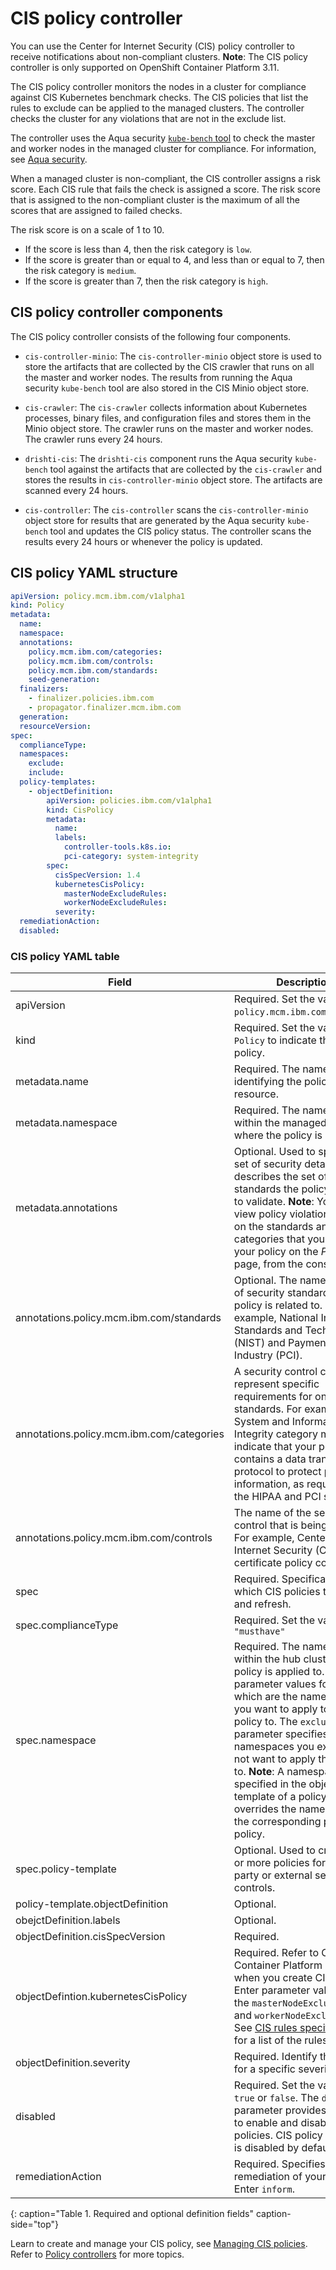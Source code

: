 # CIS policy controller

You can use the Center for Internet Security (CIS) policy controller to receive notifications about non-compliant clusters. **Note**: The CIS policy controller is only supported on OpenShift Container Platform 3.11.

The CIS policy controller monitors the nodes in a cluster for compliance against CIS Kubernetes benchmark checks. The CIS policies that list the rules to exclude can be applied to the managed clusters. The controller checks the cluster for any violations that are not in the exclude list.

The controller uses the Aqua security [`kube-bench` tool](https://github.com/aquasecurity/kube-bench) to check the master and worker nodes in the managed cluster for compliance. For information, see [Aqua security](https://www.aquasec.com/).

When a managed cluster is non-compliant, the CIS controller assigns a risk score. Each CIS rule that fails the check is assigned a score. The risk score that is assigned to the non-compliant cluster is the maximum of all the scores that are assigned to failed checks.

The risk score is on a scale of 1 to 10.
*  If the score is less than 4, then the risk category is `low`.
*  If the score is greater than or equal to 4, and less than or equal to 7, then the risk category is `medium`.
*  If the score is greater than 7, then the risk category is `high`.

## CIS policy controller components

The CIS policy controller consists of the following four components.

* `cis-controller-minio`: The `cis-controller-minio` object store is used to store the artifacts that are collected by the CIS crawler that runs on all the master and worker nodes. The results from running the Aqua security `kube-bench` tool are also stored in the CIS Minio object store.

* `cis-crawler`: The `cis-crawler` collects information about Kubernetes processes, binary files, and configuration files and stores them in the Minio object store. The crawler runs on the master and worker nodes. The crawler runs every 24 hours.

* `drishti-cis`: The `drishti-cis` component runs the Aqua security `kube-bench` tool against the artifacts that are collected by the `cis-crawler` and stores the results in `cis-controller-minio` object store. The artifacts are scanned every 24 hours.

* `cis-controller`: The `cis-controller` scans the `cis-controller-minio` object store for results that are generated by the Aqua security `kube-bench` tool and updates the CIS policy status. The controller scans the results every 24 hours or whenever the policy is updated.

## CIS policy YAML structure

```yaml
apiVersion: policy.mcm.ibm.com/v1alpha1
kind: Policy
metadata:
  name:
  namespace:
  annotations:
    policy.mcm.ibm.com/categories:
    policy.mcm.ibm.com/controls:
    policy.mcm.ibm.com/standards:
    seed-generation:
  finalizers:
    - finalizer.policies.ibm.com
    - propagator.finalizer.mcm.ibm.com
  generation:
  resourceVersion:
spec:
  complianceType:
  namespaces:
    exclude:
    include:
  policy-templates:
    - objectDefinition:
        apiVersion: policies.ibm.com/v1alpha1
        kind: CisPolicy
        metadata:
          name:
          labels:
            controller-tools.k8s.io:
            pci-category: system-integrity
        spec:
          cisSpecVersion: 1.4
          kubernetesCisPolicy:
            masterNodeExcludeRules:
            workerNodeExcludeRules:
          severity:
  remediationAction:
  disabled:
```

### CIS policy YAML table

|Field|Description|
|-- | -- |
| apiVersion | Required. Set the value to `policy.mcm.ibm.com/v1alpha1`. |
| kind | Required. Set the value to `Policy` to indicate the type of policy. |
| metadata.name | Required. The name for identifying the policy resource. |
| metadata.namespace | Required. The namespaces within the managed cluster where the policy is created. |
| metadata.annotations | Optional. Used to specify a set of security details that describes the set of standards the policy is trying to validate. **Note**: You can view policy violations based on the standards and categories that you define for your policy on the _Policies_ page, from the console. |
| annotations.policy.mcm.ibm.com/standards | Optional. The name or names of security standards the policy is related to. For example, National Institute of Standards and Technology (NIST) and Payment Card Industry (PCI).|
| annotations.policy.mcm.ibm.com/categories | A security control category represent specific requirements for one or more standards. For example, a System and Information Integrity category might indicate that your policy contains a data transfer protocol to protect personal information, as required by the HIPAA and PCI standards. |
| annotations.policy.mcm.ibm.com/controls | The name of the security control that is being checked. For example, Center of Internet Security (CIS) and certificate policy controller.|
| spec | Required. Specifications of which CIS policies to monitor and refresh. |
| spec.complianceType | Required. Set the value to `"musthave"`|
| spec.namespace | Required. The namespaces within the hub cluster that the policy is applied to. Enter parameter values for `include`, which are the namespaces you want to apply to the policy to. The `exclude` parameter specifies the namespaces you explicitly do not want to apply the policy to. **Note**: A namespace that is specified in the object template of a policy controller overrides the namespace in the corresponding parent policy.|
| spec.policy-template | Optional. Used to create one or more policies for third party or external security controls. |
| policy-template.objectDefinition | Optional. |
| obejctDefinition.labels| Optional. |
| objectDefinition.cisSpecVersion | Required. |
| objectDefintion.kubernetesCisPolicy| Required. Refer to OpenShift Container Platform CIS rules when you create CIS policies. Enter parameter values for the `masterNodeExcludeRules` and `workerNodeExcludeRules`. See [CIS rules specifications](cis_policy_rules.md) for a list of the rules. |
| objectDefinition.severity | Required. Identify the details for a specific severity level. |
| disabled | Required. Set the value to `true` or `false`. The `disabled` parameter provides the ability to enable and disable your policies. CIS policy controller is disabled by default.|
| remediationAction | Required. Specifies the remediation of your policy. Enter `inform`. |
{: caption="Table 1. Required and optional definition fields" caption-side="top"}


Learn to create and manage your CIS policy, see [Managing CIS policies](create_cis_pol.md). Refer to [Policy controllers](policy_controllers.md) for more topics.
